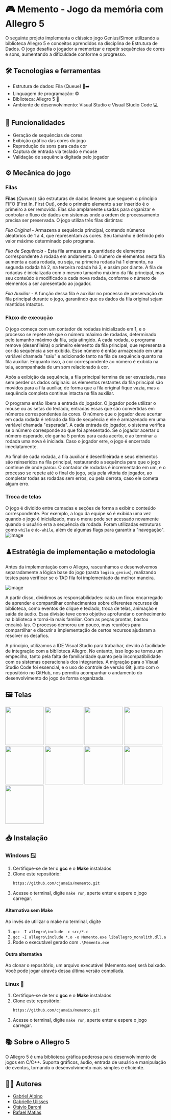 # 🎮 Memento - Jogo da memória com Allegro 5
O seguinte projeto implementa o clássico jogo Genius/Simon utilizando a biblioteca Allegro 5 e conceitos aprendidos na disciplina de Estrutura de Dados. O jogo desafia o jogador a memorizar e repetir sequências de cores e sons, aumentando a dificuldade conforme o progresso.

## 🛠️ Tecnologias e ferramentas

- Estrutura de dados: Fila (Queue) 🛒➡️
- Linguagem de programação: ©️
- Biblioteca: Allegro 5 🐊
- Ambiente de desenvolvimento: Visual Studio e Visual Studio Code 💻

## 📜 Funcionalidades

- Geração de sequências de cores
- Exibição gráfica das cores do jogo
- Reprodução de sons para cada cor
- Captura de entrada via teclado e mouse
- Validação de sequência digitada pelo jogador

## ⚙️ Mecânica do jogo
### Filas
**Filas** (*Queues*) são estruturas de dados lineares que seguem o princípio FIFO (First In, First Out), onde o primeiro elemento a ser inserido é o primeiro a ser removido. Elas são amplamente usadas para organizar e controlar o fluxo de dados em sistemas onde a ordem de processamento precisa ser preservada. O jogo utiliza três filas distintas:

*Fila Original* - Armazena a sequência principal, contendo números aleatórios de 1 a 4, que representam as cores. Seu tamanho é definido pelo valor máximo determinado pelo programa.

*Fila de Sequência* - Esta fila armazena a quantidade de elementos correspondente à rodada em andamento. O número de elementos nesta fila aumenta a cada rodada, ou seja, na primeira rodada há 1 elemento, na segunda rodada há 2, na terceira rodada há 3, e assim por diante. A fila de rodadas é inicializada com o mesmo tamanho máximo da fila principal, mas seu conteúdo é modificado a cada nova rodada, conforme o número de elementos a ser apresentado ao jogador.

*Fila Auxiliar* - A função dessa fila é auxiliar no processo de preservação da fila principal durante o jogo, garantindo que os dados da fila original sejam mantidos intactos.
### Fluxo de execução
O jogo começa com um contador de rodadas inicializado em 1, e o processo se repete até que o número máximo de rodadas, determinado pelo tamanho máximo da fila, seja atingido. A cada rodada, o programa remove (desenfileira) o primeiro elemento da fila principal, que representa a cor da sequência a ser exibida. Esse número é então armazenado em uma variável chamada "saiu" e adicionado tanto na fila de sequência quanto na fila auxiliar. Enquanto isso, a cor correspondente ao número é exibida na tela, acompanhada de um som relacionado à cor.

Após a exibição da sequência, a fila principal termina de ser esvaziada, mas sem perder os dados originais: os elementos restantes da fila principal são movidos para a fila auxiliar, de forma que a fila original fique vazia, mas a sequência completa continue intacta na fila auxiliar.

O programa então libera a entrada do jogador. O jogador pode utilizar o mouse ou as setas do teclado, entradas essas que são convertidas em números correspondentes às cores. O número que o jogador deve acertar em cada rodada é retirado da fila de sequência e ele é armazenado em uma variável chamada "esperada". A cada entrada do jogador, o sistema verifica se o número corresponde ao que foi apresentado. Se o jogador acertar o número esperado, ele ganha 5 pontos para cada acerto, e ao terminar a rodada uma nova é iniciada. Caso o jogador erre, o jogo é encerrado imediatamente.

Ao final de cada rodada, a fila auxiliar é desenfileirada e seus elementos são reinseridos na fila principal, restaurando a sequência para que o jogo continue de onde parou. O contador de rodadas é incrementado em um, e o processo se repete até o final do jogo, seja pela vitória do jogador, ao completar todas as rodadas sem erros, ou pela derrota, caso ele cometa algum erro.

### Troca de telas
O jogo é dividido entre camadas e seções de forma a exibir o conteúdo correspondente. Por exemplo, a logo da equipe só é exibida uma vez quando o jogo é inicializado, mas o menu pode ser acessado novamente quando o usuário erra a sequência da rodada. Foram utilizadas estruturas como `while` e `do-while`, além de algumas flags para garantir a "navegação".
![image](https://github.com/user-attachments/assets/3e846d8c-cf57-4f9c-be9d-1bda23711224)

## ♟️Estratégia de implementação e metodologia
Antes da implementação com o Allegro, rascunhamos e desenvolvemos separadamente a lógica base do jogo (pasta `logica_genius`), realizando testes para verificar se o TAD fila foi implementado da melhor maneira.

![image](https://github.com/user-attachments/assets/609020ac-9970-408e-8f55-e958b6e0eff9)

A partir disso, dividimos as responsabilidades: cada um ficou encarregado de aprender e compartilhar conhecimentos sobre diferentes recursos da biblioteca, como eventos de clique e teclado, troca de telas, animação e saída de áudio. Essa divisão teve como objetivo aprofundar o conhecimento na biblioteca e torná-la mais familiar. Com as peças prontas, bastou encaixá-las. O processo demorou um pouco, mas reuniões para compartilhar e discutir a implementação de certos recursos ajudaram a resolver os desafios.

A princípio, utilizamos a IDE Visual Studio para trabalhar, devido à facilidade de integração com a biblioteca Allegro. No entanto, isso logo se tornou um empecilho, tanto pela falta de familiaridade quanto pela incompatibilidade com os sistemas operacionais dos integrantes. A migração para o Visual Studio Code foi essencial, e o uso do controle de versão Git, junto com o repositório no GitHub, nos permitiu acompanhar o andamento do desenvolvimento do jogo de forma organizada.

## 🖼️ Telas
<img src="https://github.com/user-attachments/assets/d1f656e7-b75f-47c8-9108-d19917a7333a" width="120">
<img src="https://github.com/user-attachments/assets/6b01eb4e-f22c-4905-b4f3-55081eafd88b" width="120">
<img src="https://github.com/user-attachments/assets/eb61382e-8d82-4f2c-bf30-87bc75c5b68f" width="120">
<img src="https://github.com/user-attachments/assets/b8104a3c-b558-4f76-9642-709d5b7fe4bc" width="120">
<img src="https://github.com/user-attachments/assets/89c81291-0144-4e38-a3e3-354df0638f86" width="120">
<img src="https://github.com/user-attachments/assets/2ea5c568-2de4-4714-bcb4-513eafafe2f5" width="120">
<img src="https://github.com/user-attachments/assets/e290931e-05ee-4cf7-9bfa-8870901e605a" width="120">
<img src="https://github.com/user-attachments/assets/33885bc4-f155-4c2d-a2dd-0ba27eceefe8" width="120">
<img src="https://github.com/user-attachments/assets/cacdcdd9-33cc-40d4-ba69-58dd08815b7c" width="120">

## 📥 Instalação
### Windows 🪟
1. Certifique-se de ter o **gcc** e o **Make** instalados
2. Clone este repositório:
   ```bash
   https://github.com/cjamais/memento.git
3. Acesse o terminal, digite `make run`, aperte enter e espere o jogo carregar.

#### Alternativa sem Make
Ao invés de utilizar o make no terminal, digite
1. `gcc -I allegro\include -c src/*.c`
2. `gcc -I allegro\include *.o -o Memento.exe liballegro_monolith.dll.a`<br>
3. Rode o executável gerado com `.\Memento.exe`

#### Outra alternativa
Ao clonar o repositório, um arquivo executável (Memento.exe) será baixado. Você pode jogar através dessa última versão compilada. 

### Linux 🐧
1. Certifique-se de ter o **gcc** e o **Make** instalados
2. Clone este repositório:
   ```bash
   https://github.com/cjamais/memento.git
3. Acesse o terminal, digite `make run`, aperte enter e espere o jogo carregar.

##  📚 Sobre o Allegro 5
O Allegro 5 é uma biblioteca gráfica poderosa para desenvolvimento de jogos em C/C++. Suporta gráficos, áudio, entrada de usuário e manipulação de eventos, tornando o desenvolvimento mais simples e eficiente.

## 👨‍💻 Autores
- [Gabriel Albino](https://www.linkedin.com/in/gabrielalbino05/)
- [Gabrielle Ulisses](https://www.linkedin.com/in/gabrielle-ulisses/)
- [Otávio Baroni](https://www.linkedin.com/in/otaviobaroni/)
- [Rafael Matias](https://www.linkedin.com/in/rafael-matias-dev/)

